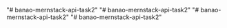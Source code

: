 "# banao-mernstack-api-task2" 
"# banao-mernstack-api-task2" 
"# banao-mernstack-api-task2" 
"# banao-mernstack-api-task2" 
